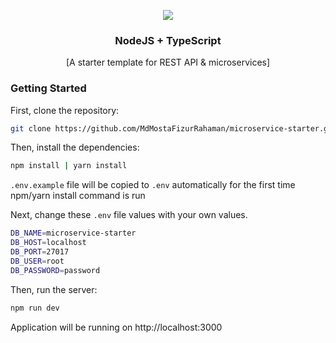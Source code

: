 <p align="center">
  <img src="https://avatars.githubusercontent.com/u/9950313?s=50&v=4">
  <h3 align="center">NodeJS + TypeScript</h3>
  <p align="center">[A starter template for REST API & microservices]</p>
</p>

### Getting Started

First, clone the repository:

```bash
git clone https://github.com/MdMostaFizurRahaman/microservice-starter.git
```

Then, install the dependencies:

```bash
npm install | yarn install
```

`.env.example` file will be copied to `.env` automatically for the first time npm/yarn install command is run

Next, change these `.env` file values with your own values.

```bash
DB_NAME=microservice-starter
DB_HOST=localhost
DB_PORT=27017
DB_USER=root
DB_PASSWORD=password
```

Then, run the server:

```bash
npm run dev
```

Application will be running on http://localhost:3000
